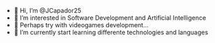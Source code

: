 - 👋 Hi, I’m @JCapador25
- 👀 I’m interested in Software Development and Artificial Intelligence
- :muscle: Perhaps try with videogames development...
- 🌱 I’m currently start learning differente technologies and languages

<!---
JCapador25/JCapador25 is a ✨ special ✨ repository because its `README.md` (this file) appears on your GitHub profile.
You can click the Preview link to take a look at your changes.
--->
